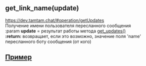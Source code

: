 ## get_link_name(update)
https://dev.tamtam.chat/#operation/getUpdates  
Получение имени пользователя пересланного сообщения  
:param **update** = результат работы метода [get_updates()](get_updates.md)  
**:return:** возвращает, если это возможно, значение поля 'name' пересланного боту сообщения (от кого)

## [Пример](https://github.com/registriren/botapitamtam/blob/master/doc/send_answer_callback.md#пример)
